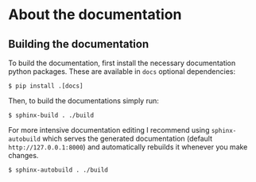 # About the documentation

## Building the documentation

To build the documentation, first install the necessary documentation python packages. These are available in `docs`
optional dependencies:

```console
$ pip install .[docs]
```

Then, to build the documentations simply run:

```console
$ sphinx-build . ./build
```

For more intensive documentation editing I recommend using `sphinx-autobuild` which serves the generated documentation
(default `http://127.0.0.1:8000`) and automatically rebuilds it whenever you make changes.

```console
$ sphinx-autobuild . ./build
```
